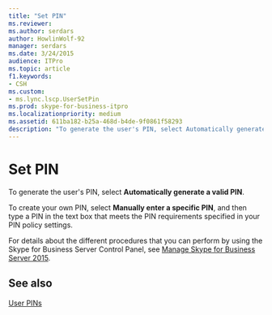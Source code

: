 ```yaml
---
title: "Set PIN"
ms.reviewer: 
ms.author: serdars
author: HowlinWolf-92
manager: serdars
ms.date: 3/24/2015
audience: ITPro
ms.topic: article
f1.keywords:
- CSH
ms.custom:
- ms.lync.lscp.UserSetPin
ms.prod: skype-for-business-itpro
ms.localizationpriority: medium
ms.assetid: 611ba182-b25a-468d-b4de-9f0861f58293
description: "To generate the user's PIN, select Automatically generate a valid PIN."
---
```


# Set PIN

To generate the user's PIN, select **Automatically generate a valid PIN**.

To create your own PIN, select **Manually enter a specific PIN**, and then type a PIN in the text box that meets the PIN requirements specified in your PIN policy settings.

For details about the different procedures that you can perform by using the Skype for Business Server Control Panel, see [Manage Skype for Business Server 2015](../../manage/manage.md).

## See also

[User PINs](/previous-versions/office/lync-server-2013/lync-server-2013-managing-user-pins)